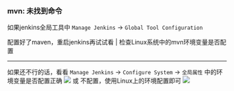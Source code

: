 ### mvn: 未找到命令

如果jenkins全局工具中 `Manage Jenkins` -> `Global Tool Configuration`

配置好了maven，重启jenkins再试试看 | 检查Linux系统中的mvn环境变量是否配置

---

如果还不行的话，看看 `Manage Jenkins` -> `Configure System` -> `全局属性` 中的环境变量是否配置正确
![](images/problem-mvn-01.png)
或 不配置，使用Linux上的环境配置即可
![](images/problem-mvn-02.png)
